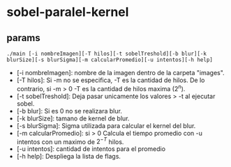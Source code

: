 # sobel-paralel-kernel

## params
 `./main [-i nombreImagen][-T hilos][-t sobelTreshold][-b blur][-k blurSize][-s blurSigma][-m calcularPromedio][-u intentos][-h help]`

 - [-i nombreImagen]: nombre de la imagen dentro de la carpeta "images".
 - [-T hilos]: Si -m no se especifica, -T es la cantidad de hilos. De lo contrario, si -m > 0 -T es la cantidad de hilos maxima $(2^n)$.
 - [-t sobelTreshold]: Deja pasar unicamente los valores > -t al ejecutar sobel.
 - [-b blur]: Si es 0 no se realizara blur.
 - [-k blurSize]: tamano de kernel de blur.
 - [-s blurSigma]: Sigma utilizada para calcular el kernel del blur.
 - [-m calcularPromedio]: si > 0 Calcula el tiempo promedio con -u intentos con un maximo de $2^{-T}$ hilos.
 - [-u intentos]: cantidad de intentos para el promedio
 - [-h help]: Despliega la lista de flags.